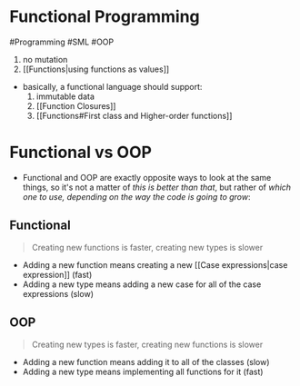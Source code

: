 # Functional Programming
#Programming #SML #OOP
1. no mutation
2. [[Functions|using functions as values]]

+ basically, a functional language should support: 
	1. immutable data
	2. [[Function Closures]]
	3. [[Functions#First class and Higher-order functions]]

# Functional vs OOP
- Functional and OOP are exactly opposite ways to look at the same things, so it's not a matter of *this is better than that*, but rather of *which one to use, depending on the way the code is going to grow*:

## Functional
> Creating new functions is faster, creating new types is slower
* Adding a new function means creating a new [[Case expressions|case expression]] (fast)
* Adding a new type means adding a new case for all of the case expressions (slow)

## OOP
> Creating new types is faster, creating new functions is slower
* Adding a new function means adding it to all of the classes (slow)
* Adding a new type means implementing all functions for it (fast)